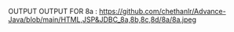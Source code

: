 OUTPUT 
OUTPUT FOR 8a : https://github.com/chethanlr/Advance-Java/blob/main/HTML,JSP&JDBC_8a,8b,8c,8d/8a/8a.jpeg
